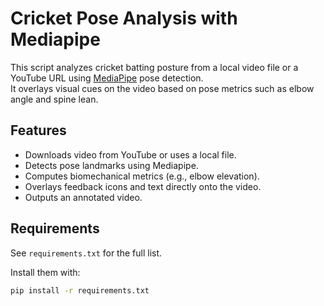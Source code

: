 # Cricket Pose Analysis with Mediapipe

This script analyzes cricket batting posture from a local video file or a YouTube URL using [MediaPipe](https://developers.google.com/mediapipe) pose detection.  
It overlays visual cues on the video based on pose metrics such as elbow angle and spine lean.

## Features
- Downloads video from YouTube or uses a local file.
- Detects pose landmarks using Mediapipe.
- Computes biomechanical metrics (e.g., elbow elevation).
- Overlays feedback icons and text directly onto the video.
- Outputs an annotated video.

## Requirements
See `requirements.txt` for the full list.

Install them with:
```bash
pip install -r requirements.txt
